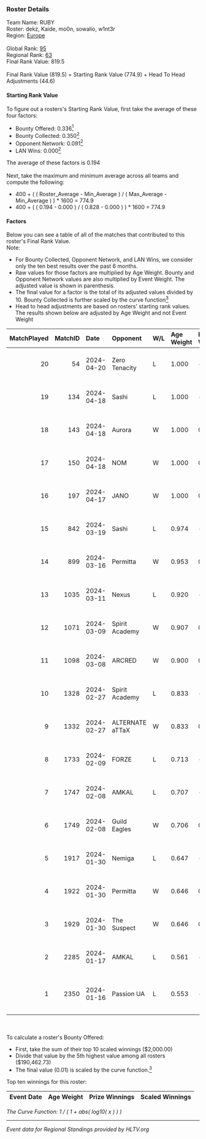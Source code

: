 ### Roster Details<br />
Team Name: RUBY<br />
Roster: dekz, Kaide, mo0n, sowalio, w1nt3r<br />
Region: [Europe]( ../standings_europe.md)<br />
<br />
Global Rank: [95](../standings_global.md)<br />
Regional Rank: [63]( ../standings_europe.md)<br />
Final Rank Value:  819.5<br />
<br />
Final Rank Value (819.5) = Starting Rank Value (774.9) + Head To Head Adjustments (44.6)<br />

#### Starting Rank Value<br />
To figure out a rosters's Starting Rank Value, first take the average of these four factors:<br />
- Bounty Offered: 0.336[<sup>1</sup>](#table2)
- Bounty Collected: 0.350[<sup>2</sup>](#table1)
- Opponent Network: 0.091[<sup>2</sup>](#table1)
- LAN Wins: 0.000[<sup>2</sup>](#table1)

The average of these factors is 0.194<br />
<br />
Next, take the maximum and minimum average across all teams and compute the following:<br />
- 400 + ( ( Roster_Average - Min_Average ) / ( Max_Average - Min_Average ) ) * 1600 = 774.9
- 400 + ( ( 0.194 - 0.000 ) / ( 0.828 - 0.000 ) ) * 1600 = 774.9


#### Factors<br />
Below you can see a table of all of the matches that contributed to this roster's Final Rank Value.<br />
Note:<br />

- For Bounty Collected, Opponent Network, and LAN Wins, we consider only the ten best results over the past 6 months.
- Raw values for those factors are multiplied by Age Weight. Bounty and Opponent Network values are also multiplied by Event Weight. The adjusted value is shown in parenthesis.
- The final value for a factor is the total of its adjusted values divided by 10. Bounty Collected is further scaled by the curve function[<sup>3</sup>](#curveFunction)
- Head to head adjustments are based on rosters' starting rank values. The results shown below are adjusted by Age Weight and not Event Weight
<span id="table1"></span><br />


| MatchPlayed | MatchID | Date       | Opponent        | W/L | Age Weight | Event Weight | Bounty Collected | Opponent Network | LAN Wins  | H2H Adjustment | Participating Roster                         |
| -: | -: | :- | :- | :- | :- | :- | :- | :- | :- | -: | :- |
|          20 |      54 | 2024-04-20 | Zero Tenacity   | L   | 1.000      | -            | -                | -                | -         |         -17.02 | dekz, Kaide, mo0n, sowalio, w1nt3r           |
|          19 |     134 | 2024-04-18 | Sashi           | L   | 1.000      | -            | -                | -                | -         |         -11.81 | dekz, Kaide, mo0n, sowalio, w1nt3r           |
|          18 |     143 | 2024-04-18 | Aurora          | W   | 1.000      | 0.143        | 0.763 (0.109)    | 1.000 (0.143)    | 0 (0.000) |          29.38 | dekz, Kaide, mo0n, sowalio, w1nt3r           |
|          17 |     150 | 2024-04-18 | NOM             | W   | 1.000      | 0.143        | 0.000 (0.000)    | 0.089 (0.013)    | 0 (0.000) |           6.68 | dekz, Kaide, mo0n, sowalio, w1nt3r           |
|          16 |     197 | 2024-04-17 | JANO            | W   | 1.000      | 0.143        | 0.001 (0.000)    | 0.220 (0.031)    | 0 (0.000) |           8.46 | dekz, Kaide, mo0n, sowalio, w1nt3r           |
|          15 |     842 | 2024-03-19 | Sashi           | L   | 0.974      | -            | -                | -                | -         |         -11.79 | dekz, Kaide, mo0n, sowalio, w1nt3r           |
|          14 |     899 | 2024-03-16 | Permitta        | W   | 0.953      | 0.372        | 0.031 (0.011)    | 0.970 (0.344)    | 0 (0.000) |          20.33 | dekz, Kaide, mo0n, sowalio, w1nt3r           |
|          13 |    1035 | 2024-03-11 | Nexus           | L   | 0.920      | -            | -                | -                | -         |         -12.76 | dekz, Kaide, mo0n, sowalio, w1nt3r           |
|          12 |    1071 | 2024-03-09 | Spirit Academy  | W   | 0.907      | 0.372        | 0.020 (0.007)    | 0.245 (0.083)    | 0 (0.000) |          13.76 | dekz, Kaide, mo0n, sowalio, w1nt3r           |
|          11 |    1098 | 2024-03-08 | ARCRED          | W   | 0.900      | 0.372        | 0.008 (0.003)    | 0.164 (0.055)    | 0 (0.000) |           9.83 | dekz, Kaide, mo0n, sowalio, w1nt3r           |
|          10 |    1328 | 2024-02-27 | Spirit Academy  | L   | 0.833      | -            | -                | -                | -         |         -14.46 | dekz, Kaide, mo0n, sowalio, w1nt3r           |
|           9 |    1332 | 2024-02-27 | ALTERNATE aTTaX | W   | 0.833      | 0.143        | 0.019 (0.002)    | 0.639 (0.076)    | 0 (0.000) |          14.96 | dekz, Kaide, mo0n, sowalio, w1nt3r           |
|           8 |    1733 | 2024-02-09 | FORZE           | L   | 0.713      | -            | -                | -                | -         |          -6.15 | dekz, Kaide, mo0n, sowalio, w1nt3r           |
|           7 |    1747 | 2024-02-08 | AMKAL           | L   | 0.707      | -            | -                | -                | -         |          -4.24 | dekz, Kaide, mo0n, sowalio, w1nt3r           |
|           6 |    1749 | 2024-02-08 | Guild Eagles    | W   | 0.706      | 0.143        | 0.046 (0.005)    | 0.727 (0.073)    | 0 (0.000) |          17.81 | dekz, Kaide, mo0n, sowalio, w1nt3r           |
|           5 |    1917 | 2024-01-30 | Nemiga          | L   | 0.647      | -            | -                | -                | -         |          -5.93 | dekz, Kaide, mo0n, sowalio, w1nt3r           |
|           4 |    1922 | 2024-01-30 | Permitta        | W   | 0.646      | 0.143        | 0.031 (0.003)    | 0.970 (0.090)    | 0 (0.000) |          12.70 | dekz, Kaide, mo0n, sowalio, w1nt3r           |
|           3 |    1929 | 2024-01-30 | The Suspect     | W   | 0.646      | 0.143        | 0.002 (0.000)    | 0.000 (0.000)    | 0 (0.000) |           4.10 | dekz, Kaide, mo0n, sowalio, w1nt3r           |
|           2 |    2285 | 2024-01-17 | AMKAL           | L   | 0.561      | -            | -                | -                | -         |          -3.65 | dekz, Kaide, mo0n, sowalio, w1nt3r           |
|           1 |    2350 | 2024-01-16 | Passion UA      | L   | 0.553      | -            | -                | -                | -         |          -5.63 | jackasmo, jambo, marat2k, s-chilla, zeRRoFIX |

<br />
<span id="table2"></span><br />
To calculate a roster's Bounty Offered:<br />

- First, take the sum of their top 10 scaled winnings ($2,000.00)
- Divide that value by the 5th highest value among all rosters ($190,462.73)
- The final value (0.01) is scaled by the curve function.[<sup>3</sup>](#curveFunction)

Top ten winnings for this roster:<br />

| Event Date | Age Weight | Prize Winnings | Scaled Winnings |
| :- | -: | :- | :- |


<span id="curveFunction"></span>_The Curve Function: 1 / ( 1 + abs( log10( x ) ) )_<br />

---
_Event data for Regional Standings provided by HLTV.org_<br />
